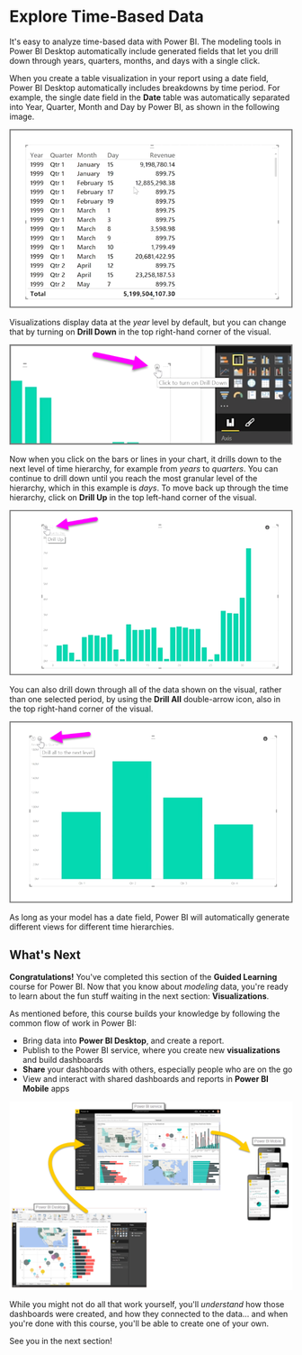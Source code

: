 <properties
   pageTitle="Explore your time-based data"
   description="Discover hierarchical drill-down tools for date fields"
   services="powerbi"
   documentationCenter=""
   authors="davidiseminger"
   manager="mblythe"
   backup=""
   editor=""
   tags=""
   qualityFocus="no"
   qualityDate=""
   featuredVideoId="MNAaHw4PxzE"
   featuredVideoThumb=""
   courseDuration="6m"/>

<tags
   ms.service="powerbi"
   ms.devlang="NA"
   ms.topic="article"
   ms.tgt_pltfrm="NA"
   ms.workload="powerbi"
   ms.date="06/20/2016"
   ms.author="davidi"/>

# Explore Time-Based Data

It's easy to analyze time-based data with Power BI. The modeling tools in Power BI Desktop automatically include generated fields that let you drill down through years, quarters, months, and days with a single click.  

When you create a table visualization in your report using a date field, Power BI Desktop automatically includes breakdowns by time period. For example, the single date field in the **Date** table was automatically separated into Year, Quarter, Month and Day by Power BI, as shown in the following image.

![](media/powerbi-learning-2-6a-explore-time-based-data/2-6a_1.png)

Visualizations display data at the *year* level by default, but you can change that by turning on **Drill Down** in the top right-hand corner of the visual.

![](media/powerbi-learning-2-6a-explore-time-based-data/2-6a_2.png)

Now when you click on the bars or lines in your chart, it drills down to the next level of time hierarchy, for example from *years* to *quarters*. You can continue to drill down until you reach the most granular level of the hierarchy, which in this example is *days*. To move back up through the time hierarchy, click on **Drill Up** in the top left-hand corner of the visual.

![](media/powerbi-learning-2-6a-explore-time-based-data/2-6a_3.png)

You can also drill down through all of the data shown on the visual, rather than one selected period, by using the **Drill All** double-arrow icon, also in the top right-hand corner of the visual.

![](media/powerbi-learning-2-6a-explore-time-based-data/2-6a_4.png)

As long as your model has a date field, Power BI will automatically generate different views for different time hierarchies.

## What's Next

**Congratulations!** You've completed this section of the **Guided Learning** course for Power BI. Now that you know about *modeling* data, you're ready to learn about the fun stuff waiting in the next section: **Visualizations**.

As mentioned before, this course builds your knowledge by following the common flow of work in Power BI:

-   Bring data into **Power BI Desktop**, and create a report.
-   Publish to the Power BI service, where you create new **visualizations** and build dashboards
-   **Share** your dashboards with others, especially people who are on the go
-   View and interact with shared dashboards and reports in **Power BI Mobile** apps

![](media/powerbi-learning-0-1-intro-using-power-bi/c0a1_1.png)

While you might not do all that work yourself, you'll *understand* how those dashboards were created, and how they connected to the data... and when you're done with this course, you'll be able to create one of your own.

See you in the next section!
